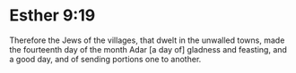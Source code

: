 # Esther 9:19

Therefore the Jews of the villages, that dwelt in the unwalled towns, made the fourteenth day of the month Adar [a day of] gladness and feasting, and a good day, and of sending portions one to another.
